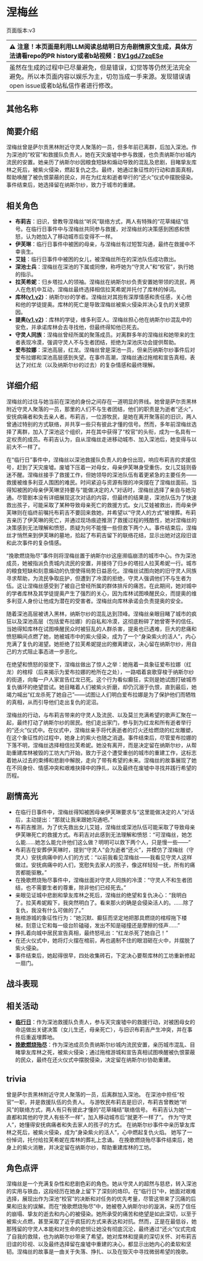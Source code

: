 # 涅梅丝
页面版本:v3
 

| :warning: 注意！本页面是利用LLM阅读总结明日方舟剧情原文生成，具体方法请看repo的PR history或者b站视频：[BV1gdJ7zqESe](https://www.bilibili.com/video/BV1gdJ7zqESe/)         |
|:----------------------------|
| 虽然在生成的过程中已尽量避免，但是错误，幻觉等等仍然无法完全避免。所以本页面内容以娱乐为主，切勿当成一手来源。发现错误请open issue或者b站私信作者进行修改。|



## 其他名称

## 简要介绍
涅梅丝曾是萨尔贡黑林附近守灵人聚落的一员，但多年前已离群，后加入深池。作为深池的“校官”和救援队负责人，她在天灾废墟中参与救援，也负责纳斯尔纱城内流民的安置。她亲历了纳斯尔纱因粮食短缺和煽动导致的混乱及悲剧，目睹挚友库林之死后，被紫火侵染，燃起复仇之念。最终，她通过象征性的行动和直面真相，帮助唤醒了被仇恨蒙蔽的民众，并在为红龙和逝者举行的“还火”仪式中摆脱侵染。事件结束后，她选择留在纳斯尔纱，致力于城市的重建。
## 相关角色
-   **布莉吉**：旧识，曾教导涅梅丝“听风”联络方式，两人有特殊的“花草绳结”信号。在临行日事件中与涅梅丝共同参与救援，对涅梅丝的决策感到困惑和愤怒，认为她加入了移动城市后变得不一样。
-   **伊芙琳**：临行日事件中被困的母亲，与涅梅丝有过短暂沟通，最终在救援中不幸丧生。
-   **艾娃**：临行日事件中被困的女儿，被涅梅丝所在的深池队伍成功救出。
-   **深池士兵**：涅梅丝在深池的下属或同僚，称呼她为“守灵人”和“校官”，执行她的指示。
-   **拉芙希妮**：归乡塔拉人的领袖。涅梅丝在纳斯尔纱负责安置她带领的流民，两人在危机中互动，涅梅丝最终选择相信拉芙希妮并托付了库林的悼词。
-   **库林([v1](../chars/extended_char_ku_lin.md),[v2](extended_char_ku_lin.md))**：纳斯尔纱的学者。涅梅丝对其抱有深厚情感和责任感，关心他和他的学徒提奥。库林的死亡是导致涅梅丝被紫火侵染并决心复仇的关键原因。
-   **提奥([v1](../chars/extended_char_ti_ao.md),[v2](extended_char_ti_ao.md))**：库林的学徒，维多利亚人。涅梅丝担心他在纳斯尔纱混乱中的安危，并承诺库林会去寻找他，但最终得知他已死去。
-   **守灵人同族**：涅梅丝曾经所属的聚落成员。对离群多年的涅梅丝和她带来的生者表现冷漠，强调守灵人不与生者团结，拒绝为深池庆功会提供帮助。
-   **爱布拉娜**：深池高层，红龙。涅梅丝曾是深池一员，但亲历纳斯尔纱事件后对爱布拉娜和深池高层感到失望。在事件高潮，涅梅丝通过拖棺和宣告真相，表达了对红龙（以及纳斯尔纱的过去）的复杂情感和最终理解。
## 详细介绍
涅梅丝的过往与她当前在深池的身份之间存在一道明显的界线。她曾是萨尔贡黑林附近守灵人聚落的一员，那里的人们不与生者团结，他们的职责是为逝者“还火”，安抚病痛者和失去亲人者。布莉吉，一位游牧民，是她在离开聚落前的旧识，两人曾通过特别的方式联络，并共享一些只有彼此才懂的信号。然而，多年前涅梅丝选择了离群，加入了深池这个组织，并在其中获得了“校官”的头衔，成为一名具有一定权责的成员。布莉吉认为，自从涅梅丝走进移动城市、加入深池后，她变得与以前大不一样了。

在“临行日”事件中，涅梅丝以深池救援队负责人的身份出现，响应布莉吉的求援信号，赶到了天灾废墟。废墟下压着一对母女，母亲伊芙琳身受重伤，女儿艾娃则昏迷不醒。涅梅丝接手了救援工作，但她领导的深池队伍有着更紧急的主要任务——救援被维多利亚人围困的难民。时间紧迫与资源有限的冲突摆在了涅梅丝面前。当得知被困的母亲伊芙琳坚持要与“能做决定的人”对话时，涅梅丝选择了亲自与她沟通。尽管剧本没有详细展现这次对话的内容，但最终的结果是，深池队伍为了快速救出孩子，可能采取了某种导致母亲死亡的救援方式。女儿艾娃被救出，而母亲伊芙琳则在临终前嘱托布莉吉不要回来救她，并希望以“守灵人的方式”被埋葬。布莉吉亲历了伊芙琳的死亡，并通过现场痕迹推测了救援过程的残酷性，她对涅梅丝的决策感到无法理解和愤怒，质疑为何不能慢一些但救下两个人。事件结束后，涅梅丝才悄然来到伊芙琳的墓地，拾起了布莉吉留下的联络花结，显示出她对这段旧谊和此次事件的复杂情感。

“挽歌燃烧殆尽”事件则将涅梅丝置于纳斯尔纱这座濒临崩溃的城市中心。作为深池成员，她被指派负责城内流民的安置，并接待了归乡的塔拉人拉芙希妮一行。城市的粮食短缺和刻意煽动的仇恨使得局势日益恶化。涅梅丝试图向她的旧守灵人同族寻求帮助，为流民争取庇护，但遭到了冷漠的拒绝，守灵人强调他们不与生者为伍。这让涅梅丝感受到了被自己曾经所属的群体排斥的痛苦。在此期间，她对城中的学者库林及其学徒提奥产生了强烈的关心，因为库林试图唤醒民众，而提奥的维多利亚人身份让他成为潜在的受害者。涅梅丝向库林承诺会负责提奥的安全。

随着深池高层被诱入黑林，纳斯尔纱的混乱达到顶峰。涅梅丝亲眼目睹了城市的疯狂以及深池高层（包括爱布拉娜）的自私和冷漠，这彻底粉碎了她曾寄予的信任。当她得知库林在试图唤醒民众时被狂乱的人群杀害，提奥也已遇难，巨大的悲痛和愤怒瞬间点燃了她，她被城市中的紫火侵染，成为了一个“身染紫火的活人”，内心充满了复仇的渴望。她拒绝了拉芙希妮提出的撤离建议，决心留在纳斯尔纱，用自己的方式阻止事态进一步恶化。

在绝望和愤怒的驱使下，涅梅丝做出了惊人之举：她拖着一具象征爱布拉娜（红龙）的棺椁（后来揭示为爱布拉娜的枪所在之处），一路唱着哀歌穿梭于纳斯尔纱的街道，向每一户人家宣告红龙已死。这个行为看似癫狂，实则是她试图打破城市复仇循环的绝望尝试。她目睹着人们被紫火折磨，却仍沉溺于仇恨，直到最后，她竭力喊出“红龙杀死了她自己”——试图让人们明白爱布拉娜是为了保护他们而牺牲的真相，从而引导他们走出复仇的泥沼。

涅梅丝的行动，与布莉吉带来的守灵人及流民、以及莫兰充满希望的歌声汇聚在一起，最终打动了纳斯尔纱的居民。他们走出家门，参与到为红龙和所有逝者举行的“还火”仪式中。在仪式中，涅梅丝亲手将代表逝者的灯火还给燃烧的红龙雕塑，在这个象征性的过程中，她身上的紫火也随之消退。事件结束后，尽管爱布拉娜的下落不明，涅梅丝选择相信拉芙希妮。她没有离开，而是决定留在纳斯尔纱，从帮助重建库林被毁的工坊大门开始，致力于这个遭受重创的城市的重建工作，这标志着她从过去的束缚和悲剧中解脱，走向了带有希望的未来。涅梅丝的故事展现了她在不同身份、情感冲突和艰难抉择中的挣扎，以及最终在废墟中寻找并践行希望的历程。
## 剧情高光
- 在临行日事件中，涅梅丝得知被困母亲伊芙琳要求与“这里能做决定的人”对话后，主动提出：“那就让我来跟她沟通吧。”
- 布莉吉推测，为了优先救出女儿艾娃，涅梅丝或深池队伍可能采取了导致母亲伊芙琳死亡的救援方式。布莉吉对此感到无法理解和愤怒：“可涅梅丝，她怎么能......她怎么能允许他们这么做？明明可以救下两个人，只是慢一些——”
- 布莉吉在安葬伊芙琳时，提到“守灵人”会为逝者“还火”，并模仿了涅梅丝（守灵人）安抚病痛中的人们的方式：“以前我看见涅梅丝——我看见守灵人这样做过。安抚病痛中的人们，宽慰失去家人的孩子，像这样轻轻一抚，所有的痛苦都能驱散。”
- 在挽歌燃烧殆尽事件中，涅梅丝面对守灵人同族的冷漠：“守灵人不和生者团结，也不需要生者的尊重，除非他们已经死去。”
- 亲眼见证城中悲剧和挚友库林之死后，涅梅丝的绝望和复仇决心：“我明白了。拉芙希妮殿下，我突然明白了。看来那火的确是会侵染活人的。……除了复仇，我没有什么可做的了。”
- 拖棺游城的象征性行为：“她沉默、癫狂而坚定地把那具燃烧的棺椁拖下楼梯，刻意让它和每一级台阶磕碰，发出不知是碰撞还是摩擦的怪声……”
- 挣扎着向城中居民宣告真相，最终怒吼出：“红龙杀死了她自己！”
- 在还火仪式中，她将灯火摆在棺前，再也遏制不住的眼泪砸在火中，并摆脱了紫火侵染。
- 事件结束后，她起得很早，四处收集砖石，下定决心要帮库林的工坊重新修起一扇门。
## 战斗表现

## 相关活动
-   **[临行日](../stories/story_brigid_set_1.md)**：作为深池救援队负责人，参与天灾废墟中的救援行动，对被困母女的命运做出关键决策（女儿生还，母亲死亡），与旧识布莉吉产生冲突，并在事件后重返埋葬地。
-   **[挽歌燃烧殆尽](../stories/act41side.md)**：作为深池成员负责纳斯尔纱城内流民安置，亲历城市混乱、目睹挚友库林之死，被紫火侵染；通过拖棺游城和宣告真相试图唤醒被仇恨蒙蔽的民众，最终在还火仪式中摆脱侵染，决定留在纳斯尔纱协助重建。
## trivia
曾是萨尔贡黑林附近守灵人聚落的一员，后离群加入深池。
在深池中担任“校官”一职，并是救援队伍的负责人。
与游牧民布莉吉是旧识，布莉吉曾教她“听风”的联络方式，两人有只有彼此才懂的“花草绳结”联络信号。
布莉吉认为她“一直都和其他的守灵人有些不一样”，加入移动城市后“就更不一样了”。
作为“守灵人”，她懂得安抚病痛者和失去家人的孩子的方式。
在纳斯尔纱事件中亲历挚友库林之死后，被紫火侵染，成为“身染紫火的活人”，心中燃起复仇火焰。
她写了一份悼词，托付给拉芙希妮在库林的葬礼上念诵。
在挽歌燃烧殆尽事件结束后，她身上的紫火消散，并决定留在纳斯尔纱，帮助重建库林的工坊。
## 角色点评
涅梅丝是一个充满复杂性和悲剧色彩的角色。她从守灵人的超然与慈悲，转入深池的实用与铁血，这段经历在她身上留下了深刻的烙印。在“临行日”中，她面对艰难选择，展现出作为深池“校官”的决断和对任务的优先考量，尽管这带来了沉痛的后果和旧友的误解。而在“挽歌燃烧殆尽”中，她被卷入纳斯尔纱的漩涡，亲历了信任的崩塌、挚友的逝去和内心的被侵染。她所承受的痛苦和绝望是如此深切，以至于被紫火点燃，甚至采取了近乎疯狂的方式来表达和对抗。然而，正是在最低谷，她那残留的守灵人本能和对生命的悲悯让她没有彻底沉沦，最终通过“还火”仪式完成了自我的救赎，也为纳斯尔纱带来了希望。她对库林和提奥的深切关怀、对布莉吉旧谊的珍视、以及最终选择留在废墟中重建的决心，都显示出她内心的柔软和坚韧。涅梅丝的故事是一曲关于失落、挣扎、以及在毁灭中寻找微弱希望的挽歌。